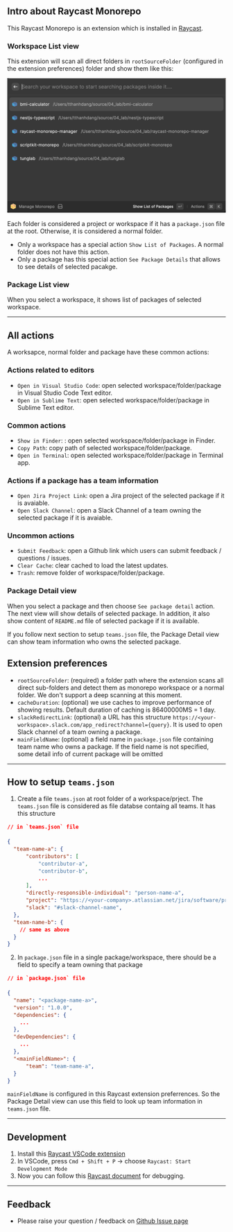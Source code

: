 ## Intro about Raycast Monorepo

This Raycast Monorepo is an extension which is installed in [Raycast](https://www.raycast.com/).

### Workspace List view

This extension will scan all direct folders in `rootSourceFolder` (configured in the extension preferences) folder and show them like this:

![Search workspace](assets/screenshot-1.png)

Each folder is considered a project or workspace if it has a `package.json` file at the root. Otherwise, it is considered a normal folder.

- Only a workspace has a special action `Show List of Packages`. A normal folder does not have this action.
- Only a package has this special action `See Package Details` that allows to see details of selected pacakge.

### Package List view

When you select a workspace, it shows list of packages of selected workspace.

---

## All actions

A worksapce, normal folder and package have these common actions:

### Actions related to editors

- `Open in Visual Studio Code`: open selected workspace/folder/package in Visual Studio Code Text editor.
- `Open in Sublime Text`: open selected workspace/folder/package in Sublime Text editor.

### Common actions

- `Show in Finder`: : open selected workspace/folder/package in Finder.
- `Copy Path`: copy path of selected workspace/folder/package.
- `Open in Terminal`: open selected workspace/folder/package in Terminal app.

### Actions if a package has a team information

- `Open Jira Project Link`: open a Jira project of the selected package if it is avaiable.
- `Open Slack Channel`: open a Slack Channel of a team owning the selected package if it is avaiable.

### Uncommon actions

- `Submit Feedback`: open a Github link which users can submit feedback / questions / issues.
- `Clear Cache`: clear cached to load the latest updates.
- `Trash`: remove folder of workspace/folder/package.

### Package Detail view

When you select a package and then choose `See package detail` action. The next view will show details of selected package. In addition, it also show content of `README.md` file of selected package if it is available.

If you follow next section to setup `teams.json` file, the Package Detail view can show team information who owns the selected package.

## Extension preferences

- `rootSourceFolder`: (required) a folder path where the extension scans all direct sub-folders and detect them as monorepo workspace or a normal folder. We don't support a deep scanning at this moment.
- `cacheDuration`: (optional) we use caches to improve performance of showing results. Default duration of caching is 86400000MS = 1 day.
- `slackRedirectLink`: (optional) a URL has this structure `https://<your-workspace>.slack.com/app_redirect?channel={query}`. It is used to open Slack channel of a team owning a package.
- `mainFieldName`: (optional) a field name in `package.json` file containing team name who owns a package. If the field name is not specified, some detail info of current package will be omitted

---

## How to setup `teams.json`

1. Create a file `teams.json` at root folder of a workspace/prject. The `teams.json` file is considered as file databse containg all teams. It has this structure

```json
// in `teams.json` file

{
  "team-name-a": {
      "contributors": [
          "contributor-a",
          "contributor-b",
          ...
      ],
      "directly-responsible-individual": "person-name-a",
      "project": "https://<your-company>.atlassian.net/jira/software/projects/<your-project-key>/boards/<your-board-id>",
      "slack": "#slack-channel-name",
  },
  "team-name-b": {
    // same as above
  }
}
```

2. In `package.json` file in a single package/workspace, there should be a field to specify a team owning that package

```json
// in `package.json` file

{
  "name": "<package-name-a>",
  "version": "1.0.0",
  "dependencies": {
    ...
  },
  "devDependencies": {
    ...
  },
  "<mainFieldName>": {
      "team": "team-name-a",
  }
}

```

`mainFieldName` is configured in this Raycast extension preferrences. So the Package Detail view can use this field to look up team information in `teams.json` file.

---

## Development

1. Install this [Raycast VSCode extension](https://marketplace.visualstudio.com/items?itemName=tonka3000.raycast)
2. In VSCode, press `Cmd + Shift + P` -> choose `Raycast: Start Development Mode`
3. Now you can follow this [Raycast document](https://developers.raycast.com/basics/debug-an-extension) for debugging.

---

## Feedback

- Please raise your question / feedback on [Github Issue page](https://github.com/tung-dang/raycast-monorepo-manager/issues)
